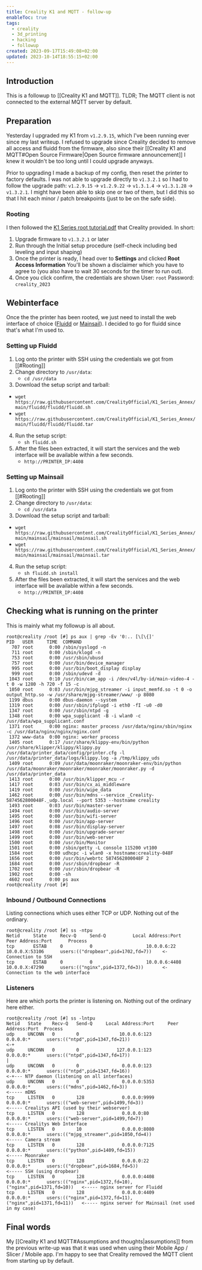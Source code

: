 ```yaml
---
title: Creality K1 and MQTT - follow-up
enableToc: true
tags:
  - creality
  - 3d_printing
  - hacking
  - followup
created: 2023-09-17T15:49:08+02:00
updated: 2023-10-14T18:55:15+02:00
---
```

## Introduction
This is a followup to [[Creality K1 and MQTT]].
TLDR; The MQTT client is not connected to the external MQTT server by default.


## Preparation
Yesterday I upgraded my K1 from `v1.2.9.15`, which I've been running ever since my last writeup.
I refused to upgrade since Creality decided to remove all access and fluidd from the firmware, also since their [[Creality K1 and MQTT#Open Source Firmware|Open Source firmware announcement]] I knew it wouldn't be too long until I could upgrade anyways.

Prior to upgrading I made a backup of my config, then reset the printer to factory defaults.
I was not able to upgrade directly to `v1.3.2.1` so I had to follow the upgrade path: `v1.2.9.15` -> `v1.2.9.22` -> `v1.3.1.4` -> `v1.3.1.28` -> `v1.3.2.1`.
I might have been able to skip one or two of them, but I did this so that I hit each minor / patch breakpoints (just to be on the safe side). 

### Rooting
I then followed the [K1 Series root tutorial.pdf](https://github.com/husjon/K1_Series_Annex/blob/main/root%20guide/K1%20Series%20root%20tutorial.pdf) that Creality provided.
In short:
  1. Upgrade firmware to `v1.3.2.1` or later
  2. Run through the Initial setup procedure (self-check including bed leveling and input shaping)
  3. Once the printer is ready, I head over to **Settings** and clicked **Root Access Information**
       You'll be shown a disclaimer which you have to agree to (you also have to wait 30 seconds for the timer to run out).
  4. Once you click confirm, the credentials are shown
       User: `root`
       Password: `creality_2023`

## Webinterface
Once the the printer has been rooted, we just need to install the web interface of choice ([Fluidd](https://docs.fluidd.xyz/) or [Mainsail](https://docs.mainsail.xyz/)).
I decided to go for fluidd since that's what I'm used to.

### Setting up Fluidd
1. Log onto the printer with SSH using the credentials we got from [[#Rooting]]
2. Change directory to `/usr/data`:
   * `cd /usr/data`
3. Download the setup script and tarball:
* `wget https://raw.githubusercontent.com/CrealityOfficial/K1_Series_Annex/main/fluidd/fluidd/fluidd.sh`
* `wget https://raw.githubusercontent.com/CrealityOfficial/K1_Series_Annex/main/fluidd/fluidd/fluidd.tar`
4. Run the setup script:
   * `sh fluidd.sh`
5. After the files been extracted, it will start the services and the web interface will be available within a few seconds.
   * `http://PRINTER_IP:4408`
   
### Setting up Mainsail
1. Log onto the printer with SSH using the credentials we got from [[#Rooting]]
2. Change directory to `/usr/data`:
   * `cd /usr/data`
3. Download the setup script and tarball:
* `wget https://raw.githubusercontent.com/CrealityOfficial/K1_Series_Annex/main/mainsail/mainsail/mainsail.sh`
* `wget https://raw.githubusercontent.com/CrealityOfficial/K1_Series_Annex/main/mainsail/mainsail/mainsail.tar`
4. Run the setup script:
   * `sh fluidd.sh install`
5. After the files been extracted, it will start the services and the web interface will be available within a few seconds.
   * `http://PRINTER_IP:4408`


## Checking what is running on the printer
This is mainly what my followup is all about.

```
root@creality /root [#] ps aux | grep -Ev '0:.. [\[\{]'
PID   USER     TIME  COMMAND
  707 root      0:00 /sbin/syslogd -n
  711 root      0:00 /sbin/klogd -n
  753 root      0:00 /usr/sbin/ubusd
  757 root      0:00 /usr/bin/device_manager
  995 root      0:00 /usr/bin/boot_display display
  999 root      0:00 /sbin/udevd -d
 1043 root      0:10 /usr/bin/cam_app -i /dev/v4l/by-id/main-video-4 -t 0 -w 1280 -h 720 -f 15 -c
 1050 root      0:03 /usr/bin/mjpg_streamer -i input_memfd.so -t 0 -o output_http.so -w /usr/share/mjpg-streamer/www/ -p 8080
 1199 dbus      0:00 dbus-daemon --system
 1319 root      0:00 /usr/sbin/ifplugd -i eth0 -fI -u0 -d0
 1347 root      0:00 /usr/sbin/ntpd -g
 1348 root      0:00 wpa_supplicant -B -i wlan0 -c /usr/data/wpa_supplicant.conf
 1371 root      0:00 nginx: master process /usr/data/nginx/sbin/nginx -c /usr/data/nginx/nginx/nginx.conf
 1372 www-data  0:00 nginx: worker process
 1405 root      0:17 /usr/share/klippy-env/bin/python /usr/share/klipper/klippy/klippy.py /usr/data/printer_data/config/printer.cfg -l /usr/data/printer_data/logs/klippy.log -a /tmp/klippy_uds
 1409 root      0:09 /usr/data/moonraker/moonraker-env/bin/python /usr/data/moonraker/moonraker/moonraker/moonraker.py -d /usr/data/printer_data
 1413 root      0:00 /usr/bin/klipper_mcu -r
 1417 root      0:03 /usr/bin/cx_ai_middleware
 1419 root      0:00 /usr/bin/wipe_data
 1462 root      0:00 /usr/bin/mdns --service _Creality-5874562800048F._udp.local --port 5353 --hostname creality
 1493 root      0:03 /usr/bin/master-server
 1494 root      0:00 /usr/bin/audio-server
 1495 root      0:00 /usr/bin/wifi-server
 1496 root      0:00 /usr/bin/app-server
 1497 root      0:08 /usr/bin/display-server
 1498 root      0:00 /usr/bin/upgrade-server
 1499 root      0:00 /usr/bin/web-server
 1500 root      0:00 /usr/bin/Monitor
 1501 root      0:00 /sbin/getty -L console 115200 vt100
 1584 root      0:00 udhcpc -i wlan0 -x hostname:creality-048F
 1656 root      0:00 /usr/bin/webrtc 5874562800048F 2
 1684 root      0:00 /usr/sbin/dropbear -R
 1702 root      0:00 /usr/sbin/dropbear -R
 1902 root      0:00 -sh
 4602 root      0:00 ps aux
root@creality /root [#]
```

### Inbound / Outbound Connections
Listing connections which uses either TCP or UDP.
Nothing out of the ordinary.
```
root@creality /root [#] ss -ntpu
Netid     State     Recv-Q     Send-Q          Local Address:Port           Peer Address:Port      Process
tcp       ESTAB     0          0                    10.0.0.6:22               10.0.0.X:53106      users:(("dropbear",pid=1702,fd=7))    <- Connection to SSH
tcp       ESTAB     0          0                    10.0.0.6:4408             10.0.0.X:47290      users:(("nginx",pid=1372,fd=3))       <- Connection to the web interface
```


### Listeners
Here are which ports the printer is listening on.
Nothing out of the ordinary here either.
```
root@creality /root [#] ss -lntpu
Netid   State    Recv-Q   Send-Q     Local Address:Port     Peer Address:Port  Process
udp     UNCONN   0        0               10.0.0.6:123           0.0.0.0:*      users:(("ntpd",pid=1347,fd=21))                             <-+
udp     UNCONN   0        0              127.0.0.1:123           0.0.0.0:*      users:(("ntpd",pid=1347,fd=17))                               |
udp     UNCONN   0        0                0.0.0.0:123           0.0.0.0:*      users:(("ntpd",pid=1347,fd=16))                             <-+--- NTP daemon (listening on all interfaces)
udp     UNCONN   0        0                0.0.0.0:5353          0.0.0.0:*      users:(("mdns",pid=1462,fd=3))                              <----- mDNS
tcp     LISTEN   0        128              0.0.0.0:9999          0.0.0.0:*      users:(("web-server",pid=1499,fd=3))                        <----- Crealitys API (used by their webserver)
tcp     LISTEN   0        128              0.0.0.0:80            0.0.0.0:*      users:(("web-server",pid=1499,fd=7))                        <----- Crealitys Web Interface
tcp     LISTEN   0        10               0.0.0.0:8080          0.0.0.0:*      users:(("mjpg_streamer",pid=1050,fd=4))                     <----- Camera stream
tcp     LISTEN   0        128              0.0.0.0:7125          0.0.0.0:*      users:(("python",pid=1409,fd=15))                           <----- Moonraker
tcp     LISTEN   0        128              0.0.0.0:22            0.0.0.0:*      users:(("dropbear",pid=1684,fd=5))                          <----- SSH (using dropbear)
tcp     LISTEN   0        128              0.0.0.0:4408          0.0.0.0:*      users:(("nginx",pid=1372,fd=10),("nginx",pid=1371,fd=10))   <----- nginx server for Fluidd
tcp     LISTEN   0        128              0.0.0.0:4409          0.0.0.0:*      users:(("nginx",pid=1372,fd=11),("nginx",pid=1371,fd=11))   <----- nginx server for Mainsail (not used in my case)
```


## Final words
My [[Creality K1 and MQTT#Assumptions and thoughts|assumptions]] from the previous write-up was that it was used when using their Mobile App / Slicer / Mobile app.
I'm happy to see that Creality removed the MQTT client from starting up by default.
